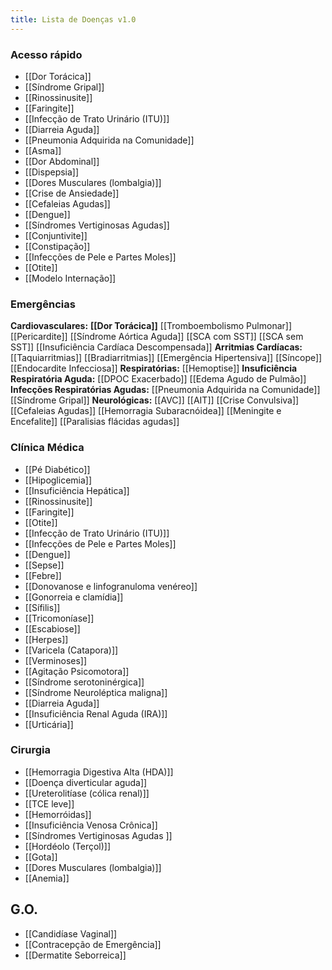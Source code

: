```yaml
---
title: Lista de Doenças v1.0
---
```

### **Acesso rápido**
 - [[Dor Torácica]] 
 - [[Síndrome Gripal]]
 - [[Rinossinusite]] 
 - [[Faringite]]
 - [[Infecção de Trato Urinário (ITU)]]
 - [[Diarreia Aguda]]
 - [[Pneumonia Adquirida na Comunidade]]
 - [[Asma]]
 - [[Dor Abdominal]]
 - [[Dispepsia]]
 - [[Dores Musculares (lombalgia)]]
 - [[Crise de Ansiedade]]
 - [[Cefaleias Agudas]]
 - [[Dengue]]
 - [[Síndromes Vertiginosas Agudas]]
 - [[Conjuntivite]]
 - [[Constipação]]
 - [[Infecções de Pele e Partes Moles]]
 - [[Otite]]
 - [[Modelo Internação]]

### **Emergências**  
**Cardiovasculares:**
    **[[Dor Torácica]]**
		 [[Tromboembolismo Pulmonar]]
		 [[Pericardite]]
		 [[Síndrome Aórtica Aguda]]
		 [[SCA com SST]]
		 [[SCA sem SST]]
    [[Insuficiência Cardíaca Descompensada]]
    **Arritmias Cardíacas:**
	    [[Taquiarritmias]]
	    [[Bradiarritmias]]
    [[Emergência Hipertensiva]]
    [[Síncope]]
    [[Endocardite Infecciosa]]
**Respiratórias:**
	[[Hemoptise]]
    **Insuficiência Respiratória Aguda:**
	    [[DPOC Exacerbado]]
	    [[Edema Agudo de Pulmão]]
    **Infecções Respiratórias Agudas:** 
	    [[Pneumonia Adquirida na Comunidade]]
	    [[Síndrome Gripal]]
**Neurológicas:**
[[AVC]]
[[AIT]]
[[Crise Convulsiva]] 
[[Cefaleias Agudas]]
[[Hemorragia Subaracnóidea]]
[[Meningite e Encefalite]]
[[Paralisias flácidas agudas]]

### **Clínica Médica**
- [[Pé Diabético]]
- [[Hipoglicemia]]
- [[Insuficiência Hepática]]
- [[Rinossinusite]] 
- [[Faringite]]
- [[Otite]]
- [[Infecção de Trato Urinário (ITU)]]
- [[Infecções de Pele e Partes Moles]]
- [[Dengue]]
- [[Sepse]]
- [[Febre]]
- [[Donovanose e linfogranuloma venéreo]]
- [[Gonorreia e clamídia]]
- [[Sífilis]]
- [[Tricomoníase]]
- [[Escabiose]]
- [[Herpes]]
- [[Varicela (Catapora)]]
- [[Verminoses]]
- [[Agitação Psicomotora]]
- [[Síndrome serotoninérgica]]
- [[Síndrome Neuroléptica maligna]]
- [[Diarreia Aguda]]
- [[Insuficiência Renal Aguda (IRA)]]
- [[Urticária]]

### **Cirurgia**
- [[Hemorragia Digestiva Alta (HDA)]]
- [[Doença diverticular aguda]]
- [[Ureterolitíase (cólica renal)]]
- [[TCE leve]]
- [[Hemorróidas]]
- [[Insuficiência Venosa Crônica]]
- [[Síndromes Vertiginosas Agudas ]]
- [[Hordéolo (Terçol)]]
- [[Gota]]
- [[Dores Musculares (lombalgia)]]
- [[Anemia]]

## **G.O.**
- [[Candidíase Vaginal]]
- [[Contracepção de Emergência]]
- [[Dermatite Seborreica]]





